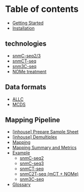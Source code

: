 # Table of contents

* [Getting Started](README.md)
* [Installation](installation.md)

## technologies <a id="the-technology"></a>

* [snmC-seq2/3](the-technology/snmc-seq.md)
* [snmCT-seq](the-technology/snmc-seq2.md)
* [snm3C-seq](the-technology/snm3c-seq.md)
* [NOMe treatment](the-technology/nome-treatment.md)

## Data formats <a id="data-format"></a>

* [ALLC](data-format/allc.md)
* [MCDS](data-format/mcds.md)

## Mapping Pipeline <a id="mapping"></a>

* [\[inhouse\] Prepare Sample Sheet](inhouse-prepare-sample-sheet.md)
* [\[inhouse\] Demultiplex](inhouse-demultiplex.md)
* [Mapping](mapping-1.md)
* [Mapping Summary and Metrics](mapping-summary-and-metrics.md)
* [Example](example/README.md)
  * [snmC-seq2](example/snmc-seq2.md)
  * [snmC-seq3](example/snmc-seq3.md)
  * [snmCT-seq](example/snmct-seq.md)
  * [snmC2T-seq \(mCT + NOMe\)](example/snmc2t-seq-mct-+-nome.md)
  * [snm3C-seq](example/snm3c-seq.md)
* [Glossary](glossary.md)

